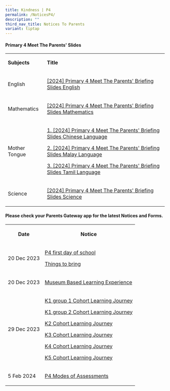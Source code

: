 ```yaml
---
title: Kindness | P4
permalink: /NoticesP4/
description: ""
third_nav_title: Notices To Parents
variant: tiptap
---
```

<h4>Primary 4 Meet The Parents' Slides</h4>
<table>
<tbody>
<tr>
<td rowspan="1" colspan="1">
<p><strong>Subjects</strong>
</p>
</td>
<td rowspan="1" colspan="1">
<p><strong>Title</strong>
</p>
</td>
</tr>
<tr>
<td rowspan="1" colspan="1">
<p>English</p>
</td>
<td rowspan="1" colspan="1">
<p><a href="https://youtu.be/oYvYH8atCZQ" rel="noopener noreferrer nofollow" target="_blank">[2024] Primary 4 Meet The Parents' Briefing Slides English</a>
</p>
</td>
</tr>
<tr>
<td rowspan="1" colspan="1">
<p>Mathematics</p>
</td>
<td rowspan="1" colspan="1">
<p><a href="https://youtu.be/cBOJoo2e4Hw" rel="noopener noreferrer nofollow" target="_blank">[2024] Primary 4 Meet The Parents' Briefing Slides Mathematics</a>
</p>
</td>
</tr>
<tr>
<td rowspan="1" colspan="1">
<p>Mother Tongue</p>
</td>
<td rowspan="1" colspan="1">
<p><a href="https://youtu.be/h7-YF75eId4" rel="noopener noreferrer nofollow" target="_blank">1. [2024] Primary 4 Meet The Parents' Briefing Slides Chinese Language</a>
</p>
<p><a href="https://youtu.be/RK46CFLh6DU" rel="noopener noreferrer nofollow" target="_blank">2. [2024] Primary 4 Meet The Parents' Briefing Slides Malay Language</a>
</p>
<p><a href="https://youtu.be/Cq68gcD4LZo" rel="noopener noreferrer nofollow" target="_blank">3. [2024] Primary 4 Meet The Parents' Briefing Slides Tamil Language</a>
</p>
</td>
</tr>
<tr>
<td rowspan="1" colspan="1">
<p>Science</p>
</td>
<td rowspan="1" colspan="1">
<p><a href="https://youtu.be/UIDbMFdatQA" rel="noopener noreferrer nofollow" target="_blank">[2024] Primary 4 Meet The Parents' Briefing Slides Science</a>
</p>
</td>
</tr>
</tbody>
</table>
<p></p>
<h4>Please check your <strong>Parents Gateway</strong> app for the latest Notices and Forms.</h4>
<table>
<tbody>
<tr>
<th rowspan="1" colspan="1">
<p>Date</p>
</th>
<th rowspan="1" colspan="1">
<p>Notice</p>
</th>
</tr>
<tr>
<td rowspan="1" colspan="1">
<p>20 Dec 2023</p>
</td>
<td rowspan="1" colspan="1">
<p><a href="/files/Letter to parents/Term 1/005_For_P4_first_day_of_school.pdf" rel="noopener noreferrer nofollow" target="_blank">P4 first day of school</a>
</p>
<p><a href="/files/Letter to parents/Term 1/002a_P2_P6_Things_to_bring_2024.pdf" rel="noopener noreferrer nofollow" target="_blank">Things to bring</a>
</p>
</td>
</tr>
<tr>
<td rowspan="1" colspan="1">
<p>20 Dec 2023</p>
</td>
<td rowspan="1" colspan="1">
<p><a href="/files/Letter to parents/Term 1/008_Museum_based_Learning_Experience_for_Primary_4.pdf" rel="noopener noreferrer nofollow" target="_blank">Museum Based Learning Experience</a>
</p>
</td>
</tr>
<tr>
<td rowspan="1" colspan="1">
<p>29 Dec 2023</p>
</td>
<td rowspan="1" colspan="1">
<p><a href="/files/Letter to parents/Term 1/k1 group 1 cohort_lj.pdf" rel="noopener noreferrer nofollow" target="_blank">K1 group 1 Cohort Learning Journey</a>
</p>
<p><a href="/files/Letter to parents/Term 1/k1 group 2 cohort_lj.pdf" rel="noopener noreferrer nofollow" target="_blank">K1 group 2 Cohort Learning Journey</a>
</p>
<p><a href="/files/Letter to parents/Term 1/k2 cohort_lj.pdf" rel="noopener noreferrer nofollow" target="_blank">K2 Cohort Learning Journey</a>
</p>
<p><a href="/files/Letter to parents/Term 1/k3 cohort_lj.pdf" rel="noopener noreferrer nofollow" target="_blank">K3 Cohort Learning Journey</a>
</p>
<p><a href="/files/Letter to parents/Term 1/k4 cohort_lj.pdf" rel="noopener noreferrer nofollow" target="_blank">K4 Cohort Learning Journey</a>
</p>
<p><a href="/files/Letter to parents/Term 1/k5 cohort_lj.pdf" rel="noopener noreferrer nofollow" target="_blank">K5 Cohort Learning Journey</a>
</p>
</td>
</tr>
<tr>
<td rowspan="1" colspan="1">
<p>5 Feb 2024</p>
</td>
<td rowspan="1" colspan="1">
<p><a href="/files/Letter to parents/Term 1/JWPS_2024_P4_Modes_of_Assessments_Letter_to_Parents.pdf" rel="noopener noreferrer nofollow" target="_blank">P4 Modes of Assessments</a>
</p>
</td>
</tr>
</tbody>
</table>
<p></p>
<p></p>